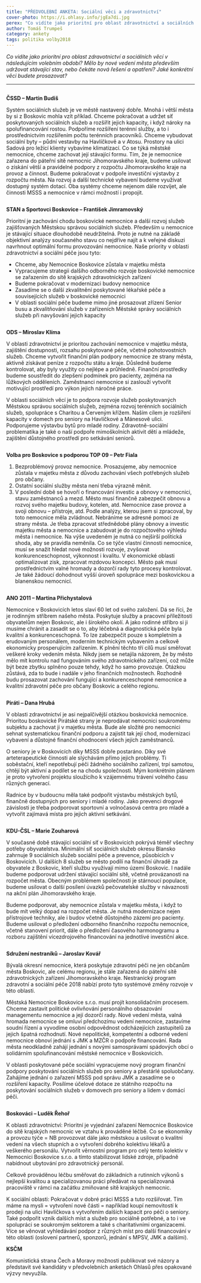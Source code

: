 ```yaml
---
title: "PŘEDVOLEBNÍ ANKETA: Sociální věci a zdravotnictví"
cover-photo: https://i.ohlasy.info/jgEa7di.jpg
perex: "Co vidíte jako prioritní pro oblast zdravotnictví a sociálních věcí v následujícím volebním období? Mělo by nové vedení města především udržovat stávající stav, nebo čekáte nová řešení a opatření?"
author: Tomáš Trumpeš
category: ankety
tags: politika volby2018
---
```


*Co vidíte jako prioritní pro oblast zdravotnictví a sociálních věcí v následujícím volebním období? Mělo by nové vedení města především udržovat stávající stav, nebo čekáte nová řešení a opatření? Jaké konkrétní věci budete prosazovat?*

---

<img class="profile-picture" src="https://i.ohlasy.info/sup2tn6.jpg" alt="" />

**ČSSD – Martin Budiš**

Systém sociálních služeb je ve městě nastavený dobře. Mnohá i větší města by si z Boskovic mohla vzít příklad. Chceme pokračovat a udržet síť poskytovaných sociálních služeb a rozšířit jejich kapacity, i když nároky na spolufinancování rostou. Podpoříme rozšíření terénní služby, a to i prostřednictvím rozšířením počtu terénních pracovníků. Chceme vybudovat sociální byty – půdní vestavby na Havlíčkově a v Atosu. Prostory na ulici Sadová pro ležící klienty vybavíme klimatizací. Co se týká městské nemocnice, chceme zachovat její stávající formu. Tím, že je nemocnice zařazena do páteřní sítě nemocnic Jihomoravského kraje, budeme usilovat o získání větší a pravidelné podpory z rozpočtu Jihomoravského kraje na provoz a činnost. Budeme pokračovat v podpoře investiční výstavby z rozpočtu města. Na rozvoj a další technické vybavení budeme využívat dostupný systém dotací. Oba systémy chceme nejenom dále rozvíjet, ale činnosti MSSS a nemocnice v rámci možností i propojit.

<img class="profile-picture" src="https://i.ohlasy.info/LesBIs9.jpg" alt="" />

**STAN a Sportovci Boskovice – František Jimramovský**

Prioritní je zachování chodu boskovické nemocnice a další rozvoj služeb zajišťovaných Městskou správou sociálních služeb. Především u nemocnice je stávající situace dlouhodobě neudržitelná. Proto je nutné na základě objektivní analýzy současného stavu co nejdříve najít a k veřejné diskuzi navrhnout optimální formu provozování nemocnice. Naše priority v oblasti zdravotnictví a sociální péče jsou tyto:

* Chceme, aby Nemocnice Boskovice zůstala v majetku města
* Vypracujeme strategii dalšího odborného rozvoje boskovické nemocnice se zařazením do sítě krajských zdravotnických zařízení
* Budeme pokračovat v modernizaci budovy nemocnice
* Zasadíme se o další zkvalitnění poskytované lékařské péče a souvisejících služeb v boskovické nemocnici
* V oblasti sociální péče budeme mimo jiné prosazovat zřízení Senior busu a zkvalitňování služeb v zařízeních Městské správy sociálních služeb při navyšování jejich kapacity

<img class="profile-picture" src="https://i.ohlasy.info/yntNBxn.jpg" alt="" />

**ODS – Miroslav Klíma**

V oblasti zdravotnictví je prioritou zachování nemocnice v majetku města, zajištění dostupnosti, rozsahu poskytované péče, včetně pohotovostních služeb. Chceme vytvořit finanční plán podpory nemocnice ze strany města, aktivně získávat peníze z rozpočtu státu a kraje. Důsledně budeme kontrolovat, aby byly využity co nejlépe a průhledně. Finanční prostředky budeme soustředit do zlepšení podmínek pro pacienty, zejména na lůžkových odděleních. Zaměstnanci nemocnice si zaslouží vytvořit motivující prostředí pro výkon jejich náročné práce. 

V oblasti sociálních věcí je to podpora rozvoje služeb poskytovaných Městskou správou sociálních služeb, zejména rozvoj terénních sociálních služeb, spolupráce s Charitou a Červeným křížem. Naším cílem je rozšíření kapacity v domech pro seniory na Havlíčkové a Mánesově ulici. Podporujeme výstavbu bytů pro mladé rodiny. Zdravotně-sociální problematika je také o naší podpoře mimoškolních aktivit dětí a mládeže, zajištění důstojného prostředí pro setkávání seniorů.

<img class="profile-picture" src="https://i.ohlasy.info/Mam2Par.jpg" alt="" />

**Volba pro Boskovice s podporou TOP 09 – Petr Fiala**

1. Bezproblémový provoz nemocnice. Prosazujeme, aby nemocnice zůstala v majetku města z důvodu zachování všech potřebných služeb pro občany. 
2. Ostatní sociální služby města není třeba výrazně měnit. 
3. V poslední době se hovoří o financování investic a obnovy v nemocnici, stavu zaměstnanců a mezd. Město musí finančně zabezpečit obnovu a rozvoj svého majetku  budovy, kotelen, atd. Nemocnice zase provoz a svoji obnovu – přístroje, atd. Podle analýzy, kterou jsem si zpracoval, by toto nemocnice měla zvládnout. Nebráníme se adresné pomoci ze strany města. Je třeba zpracovat střednědobé plány obnovy a investic majetku města a nemocnice a zabudovat je do rozpočtového výhledu města i nemocnice. Na výše uvedeném je nutná co nejširší politická shoda, aby se pravidla neměnila. Co se týče vlastní činnosti nemocnice, musí se snažit hledat nové možnosti rozvoje, zvyšovat konkurenceschopnost, výkonnost i kvalitu. V ekonomické oblasti optimalizovat zisk, zpracovat mzdovou koncepci. Město pak musí prostřednictvím valné hromady a dozorčí rady tyto procesy kontrolovat. Je také žádoucí dohodnout vyšší úroveň spolupráce mezi boskovickou a blanenskou nemocnicí.

<img class="profile-picture" src="https://i.ohlasy.info/3mnuZoQ.jpg" alt="" />

**ANO 2011 – Martina Přichystalová**

Nemocnice v Boskovicích letos slaví 60 let od svého založení. Dá se říci, že je rodinným stříbrem našeho města. Poskytuje služby a pracovní příležitosti obyvatelům nejen Boskovic, ale i širokého okolí. A jako rodinné stříbro si ji musíme chránit a zasadit se o to, aby léčebná a diagnostická péče byla kvalitní a konkurenceschopná. To lze zabezpečit pouze s kompletním a erudovaným personálem, moderním technickým vybavením a celkově ekonomicky prosperujícím zařízením. K plnění těchto tří cílů musí směřovat veškeré kroky vedením města. Nikdy jsem se netajila názorem, že by město mělo mít kontrolu nad fungováním svého zdravotnického zařízení, což může být beze zbytku splněno pouze tehdy, když ho samo provozuje. Otázkou zůstává, zda to bude i nadále v jeho finančních možnostech. Rozhodně budu prosazovat zachování fungující a konkurenceschopné nemocnice a kvalitní zdravotní péče pro občany Boskovic a celého regionu.

<img class="profile-picture" src="https://i.ohlasy.info/i7WOVDp.jpg" alt="" />

**Piráti – Dana Hrubá**

V oblasti zdravotnictví je asi nejpalčivější otázkou boskovická nemocnice. Prioritou boskovické Pirátské strany je neprodávat nemocnici soukromému subjektu a zachovat ji v majetku města. Bude ale složité pro nemocnici sehnat systematickou finanční podporu a zajistit tak její chod, modernizaci vybavení a důstojné finanční ohodnocení všech jejích zaměstnanců. 

O seniory je v Boskovicích díky MSSS dobře postaráno. Díky své arteterapeutické činnosti ale slýchávám přímo jejich problémy. Ti soběstační, kteří nepotřebují péči žádného sociálního zařízení, trpí samotou, chtějí být aktivní a podílet se na chodu společnosti. Mým konkrétním plánem je proto vytvoření projektu sloužícího k vzájemnému trávení volného času různých generací.

Radnice by v budoucnu měla také podpořit výstavbu městských bytů, finančně dostupných pro seniory i mladé rodiny. Jako prevenci drogové závislosti je třeba podporovat sportovní a volnočasová centra pro mladé a vytvořit zajímavá místa pro jejich aktivní setkávání.

<img class="profile-picture" src="https://i.ohlasy.info/h8wWQDZ.jpg" alt="" />

**KDU-ČSL – Marie Zouharová**

V současné době stávající sociální síť v Boskovicích pokrývá téměř všechny potřeby obyvatelstva. Minimální síť sociálních služeb okresu Blansko zahrnuje 9 sociálních služeb sociální péče a prevence, působících v Boskovicích. U dalších 8 služeb se město podílí na finanční úhradě za obyvatele z Boskovic, kteří službu využívají mimo území Boskovic. I nadále budeme podporovat udržení stávající sociální sítě, včetně provázanosti na rozpočet města. Obecným problémem společnosti je stárnoucí populace, budeme usilovat o další posílení úvazků pečovatelské služby v návaznosti na akční plán Jihomoravského kraje.

Budeme podporovat, aby nemocnice zůstala v majetku města, i když to bude mít velký dopad na rozpočet města. Je nutná modernizace nejen přístrojové techniky, ale i budov včetně důstojného zázemí pro pacienty. Budeme usilovat o předložení odborného finančního rozpočtu nemocnice, včetně stanovení priorit, dále o předložení časového harmonogramu a rozboru zajištění vícezdrojového financování na jednotlivé investiční akce.

<img class="profile-picture" src="https://i.ohlasy.info/mQnwAgT.jpg" alt="" />

**Sdružení nestraníků – Jaroslav Kovář**

Bývalá okresní nemocnice, která poskytuje zdravotní péči ne jen občanům města Boskovic, ale celému regionu, je stále zařazená do páteřní sítě zdravotnických zařízení Jihomoravského kraje. Nestranický program zdravotní a sociální péče 2018 nabízí proto tyto systémové změny rozvoje v této oblasti.

Městská Nemocnice Boskovice s.r.o. musí projít konsolidačním procesem. Chceme zastavit politické ovlivňování personálního obsazování managementu nemocnice a její dozorčí rady. Nové vedení města, valná hromada nemocnice se omluví předchozímu vedení nemocnice, zastavíme soudní řízení a vyvodíme osobní odpovědnost odcházejících zastupitelů za jejich špatná rozhodnutí. Nové nepolitické, kompetentní a odborné vedení nemocnice obnoví jednání s JMK a MZČR o podpoře financování. Rada města neodkladně zahájí jednání s novými samosprávami spádových obcí o solidárním spolufinancování městské nemocnice v Boskovicích.

V oblasti poskytované péče sociální vypracujeme nový program finanční podpory poskytování sociálních služeb pro seniory a přestárlé spoluobčany. Zahájíme jednání o zařazení MSSS pod správu JMK a zasadíme se o rozšíření kapacity. Posílíme účelové dotace ze státního rozpočtu na poskytování sociálních služeb v domovech pro seniory a lidem v domácí péči.

<img class="profile-picture" src="https://i.ohlasy.info/w5htto4.jpg" alt="" />

**Boskováci – Luděk Řehoř**

K oblasti zdravotnictví: Prioritní je vyjednání zařazení Nemocnice Boskovice do sítě krajských nemocnic ve vztahu k prováděné léčbě. Co se ekonomiky a provozu týče = NB provozovat dále jako městskou a usilovat o kvalitní vedení na všech stupních a o vytvoření dobrého kolektivu lékařů a veškerého personálu. Vytvořit věrnostní program pro celý tento kolektiv v Nemocnici Boskovice s.r.o. a tímto stabilizovat lidské zdroje, případně nabídnout ubytování pro zdravotnický personál.

Celkově prováděnou léčbu směřovat do základních a rutinních výkonů s nejlepší kvalitou a specializovanou práci předávat na specializovaná pracoviště v rámci na začátku zmiňované sítě krajských nemocnic.

K sociální oblasti: Pokračovat v dobré práci MSSS a tuto rozšiřovat. Tím máme na mysli = vytvoření nové části = například koupí nemovitostí k prodeji na ulici Havlíčkova s vytvořením dalších kapacit pro péči o seniory. Také podpořit vznik dalších míst a služeb pro sociálně potřebné, a to i ve spolupráci se soukromým sektorem a také s charitativními organizacemi. Více se věnovat vyhledávání podpor z různých míst pro další financování v této oblasti (oslovení partnerů, sponzorů, jednání s MPSV, JMK a dalšími).

**KSČM**

Komunistická strana Čech a Moravy možnosti publikovat své názory a představit své kandidáty v předvolebních anketách Ohlasů přes opakované výzvy nevyužila.

